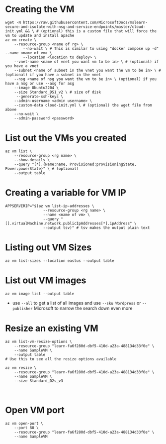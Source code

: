 # Creating the VM

```
wget -N https://raw.githubusercontent.com/MicrosoftDocs/mslearn-secure-and-isolate-with-nsg-and-service-endpoints/master/cloud-init.yml && \ # (optional) this is a custom file that will force the vm to update and install apache
az vm create \
    --resource-group <name of rg> \
        --no-wait \ # This is similar to using "docker compose up -d"  		 --name <name of vm> \
        --location <location to deploy> \
    --vnet-name <name of vnet you want vm to be in> \ # (optional) if you have a vnet
    --subnet <name of subnet in the vnet you want the vm to be in> \ # (optional) if you have a subnet in the vnet
    --nsg <name of nsg you want the vm to be in> \ (optional) if you have a nsg or use --asg for asg
    --image Ubuntu2204 \
    --size Standard_DS1_v2 \ # size of disk
     --generate-ssh-keys \
    --admin-username <admin username> \
    --custom-data cloud-init.yml \ # (optional) the wget file from above
    --no-wait \
    --admin-password <password>
```

  

# List out the VMs you created

```
az vm list \
    --resource-group <rg name> \
    --show-details \
    --query "[*].{Name:name, Provisioned:provisioningState, Power:powerState}" \ # (optional)
    --output table
```

  

# Creating a variable for VM IP

```
APPSERVERIP="$(az vm list-ip-addresses \
                 --resource-group <rg name> \
                 --name <name of vm> \
                 --query "[].virtualMachine.network.publicIpAddresses[*].ipAddress" \
                 --output tsv)" # tsv makes the output plain text
```

  

# Listing out VM Sizes

`az vm list-sizes --location eastus --output table`

  

# List out VM images

`az vm image list --output table`

- use `--all` to get a list of all images and use `--sku Wordpress` or `--publisher` Microsoft to narrow the search down even more

  

# Resize an existing VM

```
az vm list-vm-resize-options \
    --resource-group "learn-fa6f280d-dbf5-410d-a23a-488134d33f0e" \
    --name SampleVM \
    --output table
# Use this to see all the resize options available 
```

```
az vm resize \
    --resource-group "learn-fa6f280d-dbf5-410d-a23a-488134d33f0e" \
    --name SampleVM \
    --size Standard_D2s_v3
```

<br/>

# Open VM port
```
az vm open-port \
    --port 80 \
    --resource-group "learn-fa6f280d-dbf5-410d-a23a-488134d33f0e" \
    --name SampleVM
```
